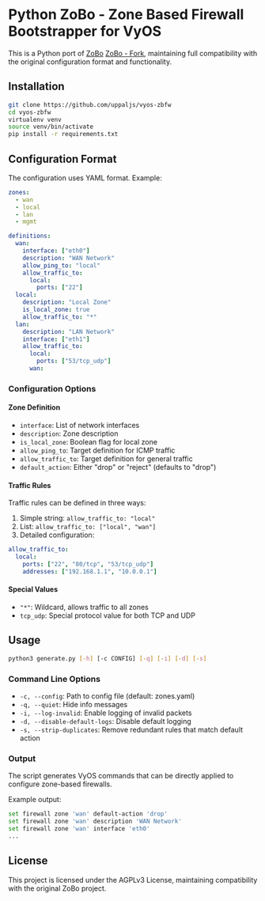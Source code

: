 # Python ZoBo - Zone Based Firewall Bootstrapper for VyOS

This is a Python port of [ZoBo](https://github.com/cschlesselmann/zobo) [ZoBo - Fork](https://github.com/hasdf/zobo-vyos), maintaining full compatibility with the original configuration format and functionality.

## Installation

```bash
git clone https://github.com/uppaljs/vyos-zbfw
cd vyos-zbfw
virtualenv venv
source venv/bin/activate
pip install -r requirements.txt
```

## Configuration Format

The configuration uses YAML format. Example:

```yaml
zones:
  - wan
  - local
  - lan
  - mgmt

definitions:
  wan:
    interface: ["eth0"]
    description: "WAN Network"
    allow_ping_to: "local"
    allow_traffic_to:
      local:
        ports: ["22"]
  local:
    description: "Local Zone"
    is_local_zone: true
    allow_traffic_to: "*"
  lan:
    description: "LAN Network"
    interface: ["eth1"]
    allow_traffic_to:
      local:
        ports: ["53/tcp_udp"]
      wan:
```

### Configuration Options

#### Zone Definition

- `interface`: List of network interfaces
- `description`: Zone description
- `is_local_zone`: Boolean flag for local zone
- `allow_ping_to`: Target definition for ICMP traffic
- `allow_traffic_to`: Target definition for general traffic
- `default_action`: Either "drop" or "reject" (defaults to "drop")

#### Traffic Rules

Traffic rules can be defined in three ways:

1. Simple string: `allow_traffic_to: "local"`
2. List: `allow_traffic_to: ["local", "wan"]`
3. Detailed configuration:
```yaml
allow_traffic_to:
  local:
    ports: ["22", "80/tcp", "53/tcp_udp"]
    addresses: ["192.168.1.1", "10.0.0.1"]
```

#### Special Values

- `"*"`: Wildcard, allows traffic to all zones
- `tcp_udp`: Special protocol value for both TCP and UDP

## Usage

```bash
python3 generate.py [-h] [-c CONFIG] [-q] [-i] [-d] [-s]
```

### Command Line Options

- `-c, --config`: Path to config file (default: zones.yaml)
- `-q, --quiet`: Hide info messages
- `-i, --log-invalid`: Enable logging of invalid packets
- `-d, --disable-default-logs`: Disable default logging
- `-s, --strip-duplicates`: Remove redundant rules that match default action

### Output

The script generates VyOS commands that can be directly applied to configure zone-based firewalls.

Example output:
```bash
set firewall zone 'wan' default-action 'drop'
set firewall zone 'wan' description 'WAN Network'
set firewall zone 'wan' interface 'eth0'
...
```

## License

This project is licensed under the AGPLv3 License, maintaining compatibility with the original ZoBo project.
